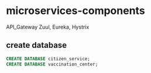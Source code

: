 # microservices-components
API_Gateway Zuul, Eureka, Hystrix

## create database
```sql
CREATE DATABASE citizen_service;
CREATE DATABASE vaccination_center;
```


